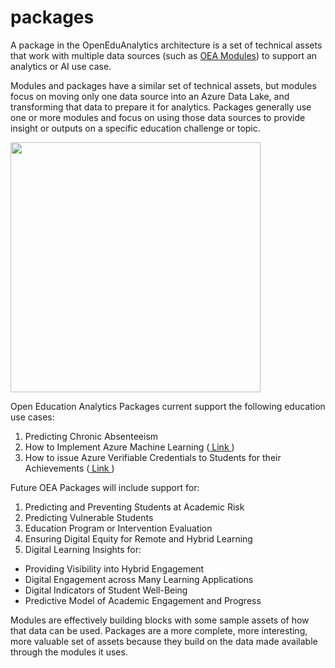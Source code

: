 # packages
A package in the OpenEduAnalytics architecture is a set of technical assets that work with multiple data sources (such as [OEA Modules](https://github.com/microsoft/OpenEduAnalytics/tree/main/modules)) to support an analytics or AI use case.  

Modules and packages have a similar set of technical assets, but modules focus on moving only one data source into an Azure Data Lake, and transforming that data to prepare it for analytics. Packages generally use one or more modules and focus on using those data sources to provide insight or outputs on a specific education challenge or topic.  

<img height="400" src="https://github.com/microsoft/OpenEduAnalytics/blob/main/docs/pics/oea-ref-arch-package.jpg">

Open Education Analytics Packages current support the following education use cases: 

1. Predicting Chronic Absenteeism 
2. How to Implement Azure Machine Learning (<a href="https://github.com/microsoft/OpenEduAnalytics/tree/main/packages/How_to_implement_Azure_machine_learning"> Link </a>)
3. How to issue Azure Verifiable Credentials to Students for their Achievements (<a href="https://github.com/microsoft/OpenEduAnalytics/tree/main/packages/Verified_Credentials"> Link </a>)

Future OEA Packages will include support for: 

1. Predicting and Preventing Students at Academic Risk 
2. Predicting Vulnerable Students 
3. Education Program or Intervention Evaluation 
4. Ensuring Digital Equity for Remote and Hybrid Learning 
5. Digital Learning Insights for: 
- Providing Visibility into Hybrid Engagement 
- Digital Engagement across Many Learning Applications 
- Digital Indicators of Student Well-Being 
- Predictive Model of Academic Engagement and Progress  

Modules are effectively building blocks with some sample assets of how that data can be used. Packages are a more complete, more interesting, more valuable set of assets because they build on the data made available through the modules it uses. 
